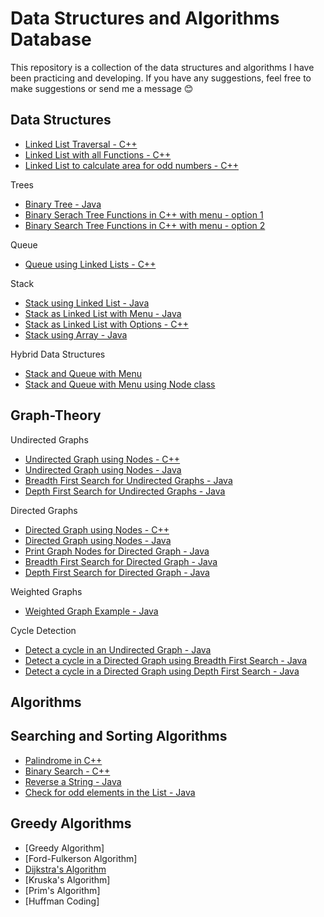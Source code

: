 # Data Structures and Algorithms Database
This repository is a collection of the data structures and algorithms I have been practicing and developing.
If you have any suggestions, feel free to make suggestions or send me a message :blush:

## Data Structures
- [Linked List Traversal - C++](https://github.com/carissaoconnell/Data-Structures/blob/main/LInear%20Data%20Structures/Linked%20List%20Traversal.cpp)
- [Linked List with all Functions - C++](https://github.com/carissaoconnell/Data-Structures/blob/main/LInear%20Data%20Structures/SinglyLinkedListAllFunctionswithUserInput.cpp)
- [Linked List to calculate area for odd numbers - C++](https://github.com/carissaoconnell/Data-Structures/blob/main/LInear%20Data%20Structures/LinkedListCircleObject.cpp)


Trees
- [Binary Tree - Java](https://github.com/carissaoconnell/Data-Structures/blob/main/Trees/binaryTreeFunctions.java)
- [Binary Serach Tree Functions in C++ with menu - option 1](https://github.com/carissaoconnell/Data-Structures/blob/main/Trees/Binary%20Serach%20Tree/BSTFunctions.cpp)
- [Binary Search Tree Functions in C++ with menu - option 2](https://github.com/carissaoconnell/Data-Structures/blob/main/Trees/Binary%20Serach%20Tree/BSTFunctions01.cpp)

Queue
- [Queue using Linked Lists - C++](https://github.com/carissaoconnell/Data-Structures/blob/main/LInear%20Data%20Structures/QueueLinkedList.cpp)

Stack
- [Stack using Linked List - Java](https://github.com/carissaoconnell/Data-Structures/blob/main/LInear%20Data%20Structures/stackLinkedList.java)
- [Stack as Linked List with Menu - Java](https://github.com/carissaoconnell/Data-Structures/blob/main/LInear%20Data%20Structures/stackLinkedListMenu.java)
- [Stack as Linked List with Options - C++](https://github.com/carissaoconnell/Data-Structures/blob/main/LInear%20Data%20Structures/StackLinkedList.cpp)
- [Stack using Array - Java](https://github.com/carissaoconnell/Data-Structures/blob/main/LInear%20Data%20Structures/stackArray01.java)

Hybrid Data Structures
- [Stack and Queue with Menu](https://github.com/carissaoconnell/Data-Structures/blob/main/LInear%20Data%20Structures/StackQueueMenu%20-%20with%20methds.java)
- [Stack and Queue with Menu using Node class](https://github.com/carissaoconnell/Data-Structures/blob/main/LInear%20Data%20Structures/StackQueue%20-%20using%20Nodes.java)

## Graph-Theory


Undirected Graphs
- [Undirected Graph using Nodes - C++](https://github.com/carissaoconnell/Data-Structures/blob/main/Graph%20Theory/Undirected%20Graph%20-%20Nodes.cpp)
- [Undirected Graph using Nodes - Java](https://github.com/carissaoconnell/Data-Structures/blob/main/Graph%20Theory/Undirected%20Graph%20-%20Nodes.java)
- [Breadth First Search for Undirected Graphs - Java](https://github.com/carissaoconnell/Data-Structures/blob/main/Graph%20Theory/UndirectedGraphBFS.java)
- [Depth First Search for Undirected Graphs - Java](https://github.com/carissaoconnell/Data-Structures/blob/main/Graph%20Theory/UndirectedGraphDFS.java)

Directed Graphs
- [Directed Graph using Nodes - C++](https://github.com/carissaoconnell/Data-Structures/blob/main/Graph%20Theory/Directed%20Graph%20-%20Nodes.cpp)
- [Directed Graph using Nodes - Java](https://github.com/carissaoconnell/Data-Structures/blob/main/Graph%20Theory/Directed%20Graph%20-%20Nodes.java)
- [Print Graph Nodes for Directed Graph - Java](https://github.com/carissaoconnell/Data-Structures/blob/main/Graph%20Theory/printDirectedGraph.java)
- [Breadth First Search for Directed Graph - Java](https://github.com/carissaoconnell/Data-Structures/blob/main/Graph%20Theory/DirectedGraphBFS.java)
- [Depth First Search for Directed Graph - Java](https://github.com/carissaoconnell/Data-Structures/blob/main/Graph%20Theory/DirectedGraphDFS.java)

Weighted Graphs
- [Weighted Graph Example - Java](https://github.com/carissaoconnell/Data-Structures/blob/main/Graph%20Theory/WeightedGraph.java)

Cycle Detection
- [Detect a cycle in an Undirected Graph - Java](https://github.com/carissaoconnell/Data-Structures/blob/main/Graph%20Theory/Cycle%20Detection/detectCycleUndirectedGraph.java)
- [Detect a cycle in a Directed Graph using Breadth First Search - Java](https://github.com/carissaoconnell/Data-Structures/blob/main/Graph%20Theory/Cycle%20Detection/detectCycleDirectedGraphBFS01.java)
- [Detect a cycle in a Directed Graph using Depth First Search - Java](https://github.com/carissaoconnell/Data-Structures/blob/main/Graph%20Theory/Cycle%20Detection/detectCycleDirectedGraphDFS.java)

## Algorithms
## Searching and Sorting Algorithms
- [Palindrome in C++](https://github.com/carissaoconnell/Data-Structures/blob/main/Algorithms/palindrome.cpp)
- [Binary Search - C++](https://github.com/carissaoconnell/Data-Structures/blob/main/Algorithms/binarySearch.cpp)
- [Reverse a String - Java](https://github.com/carissaoconnell/Data-Structures/blob/main/Algorithms/reverseString.java)
- [Check for odd elements in the List - Java](https://github.com/carissaoconnell/Data-Structures/blob/main/Algorithms/checkOddElementsInList.java)

## Greedy Algorithms
- [Greedy Algorithm]
- [Ford-Fulkerson Algorithm]
- [Dijkstra's Algorithm]()
- [Kruska's Algorithm]
- [Prim's Algorithm]
- [Huffman Coding]
